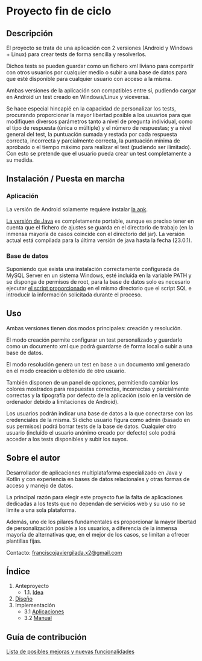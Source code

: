 # Proyecto fin de ciclo

## Descripción

El proyecto se trata de una aplicación con 2 versiones (Android y Windows + Linux) para crear tests de forma sencilla y resolverlos. 

Dichos tests se pueden guardar como un fichero xml liviano para compartir con otros usuarios por cualquier medio o subir a una base de datos para que esté disponible para cualquier usuario con acceso a la misma.

Ambas versiones de la aplicación son compatibles entre sí, pudiendo cargar en Android un test creado en Windows/Linux y viceversa.

Se hace especial hincapié en la capacidad de personalizar los tests, procurando proporcionar la mayor libertad posible a los usuarios para que modifiquen diversos parámetros tanto a nivel de pregunta individual, como el tipo de respuesta (única o múltiple) y el número de respuestas; y a nivel general del test, la puntuación sumada y restada por cada respuesta correcta, incorrecta y parcialmente correcta, la puntuación mínima de aprobado o el tiempo máximo para realizar el test (pudiendo ser ilimitado).
Con esto se pretende que el usuario pueda crear un test completamente a su medida.

## Instalación / Puesta en marcha

### Aplicación
La versión de Android solamente requiere instalar [la apk](app/TestApp.apk).

[La versión de Java](app/TestApp.jar) es completamente portable, aunque es preciso tener en cuenta que el fichero de ajustes se guarda en el directorio de trabajo (en la inmensa mayoría de casos coincide con el directorio del jar). La versión actual está compilada para la última versión de java hasta la fecha (23.0.1).

### Base de datos
Suponiendo que exista una instalación correctamente configurada de MySQL Server en un sistema Windows, esté incluída en la variable PATH y se disponga de permisos de root, para la base de datos solo es necesario ejecutar [el script proporcionado](app/Base%20de%20Datos/) en el mismo directorio que el script SQL e introducir la información solicitada durante el proceso.



## Uso

Ambas versiones tienen dos modos principales: creación y resolución.

El modo creación permite configurar un test personalizado y guardarlo como un documento xml que podrá guardarse de forma local o subir a una base de datos.

El modo resolución genera un test en base a un documento xml generado en el modo creación u obtenido de otro usuario.

También disponen de un panel de opciones, permitiendo cambiar los colores mostrados para respuestas correctas, incorrectas y parcialmente correctas y la tipografía por defecto de la aplicación (solo en la versión de ordenador debido a limitaciones de Android).

Los usuarios podrán indicar una base de datos a la que conectarse con las credenciales de la misma.
Si dicho usuario figura como admin (basado en sus permisos) podrá borrar tests de la base de datos. Cualquier otro usuario (incluído el usuario anónimo creado por defecto) solo podrá acceder a los tests disponibles y subir los suyos.

## Sobre el autor

Desarrollador de aplicaciones multiplataforma especializado en Java y Kotlin y con experiencia en bases de datos relacionales y otras formas de acceso y manejo de datos.

La principal razón para elegir este proyecto fue la falta de aplicaciones dedicadas a los tests que no dependan de servicios web y su uso no se limite a una sola plataforma. 

Además, uno de los pilares fundamentales es proporcionar la mayor libertad de personalización posible a los usuarios, a diferencia de la inmensa mayoría de alternativas que, en el mejor de los casos, se limitan a ofrecer plantillas fijas.

Contacto: franciscojaviergilada.x2@gmail.com


## Índice

1. Anteproyecto
    * 1.1. [Idea](doc/1_idea.md)
2. [Diseño](doc/2_diseño.md)
3. Implementación
    * 3.1 [Aplicaciones](app)
    * 3.2 [Manual](doc/Manual.pdf)


## Guía de contribución

[Lista de posibles mejoras y nuevas funcionalidades](CONTRIBUTING.MD)